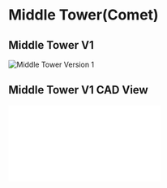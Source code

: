 # **Middle Tower(Comet)**

## **Middle Tower V1**

![Middle Tower Version 1](3D_modelsTumV01.png)

## **Middle Tower V1 CAD View**

![Middle Tower Version 1 CAD View](3D_models/TumV01.pdf)
